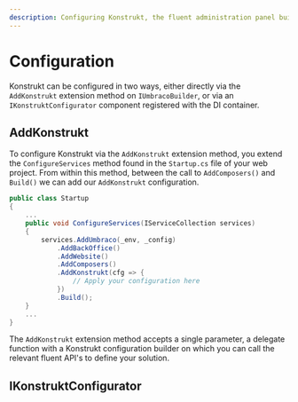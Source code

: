 ```yaml
---
description: Configuring Konstrukt, the fluent administration panel builder for Umbraco.
---
```


# Configuration

Konstrukt can be configured in two ways, either directly via the `AddKonstrukt` extension method on `IUmbracoBuilder`, or via an `IKonstruktConfigurator` component registered with the DI container.

## AddKonstrukt

To configure Konstrukt via the `AddKonstrukt` extension method, you extend the `ConfigureServices` method found in the `Startup.cs` file of your web project. From within this method, between the call to `AddComposers()` and `Build()` we can add our `AddKonstrukt` configuration.

```csharp
public class Startup
{
    ...
    public void ConfigureServices(IServiceCollection services)
    {
        services.AddUmbraco(_env, _config)
            .AddBackOffice()
            .AddWebsite()
            .AddComposers()
            .AddKonstrukt(cfg => {
                // Apply your configuration here
            })
            .Build();
    }
    ...
}

```

The `AddKonstrukt` extension method accepts a single parameter, a delegate function with a Konstrukt configuration builder on which you can call the relevant fluent API's to define your solution.

## IKonstruktConfigurator
